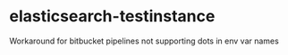 # elasticsearch-testinstance
Workaround for bitbucket pipelines not supporting dots in env var names
